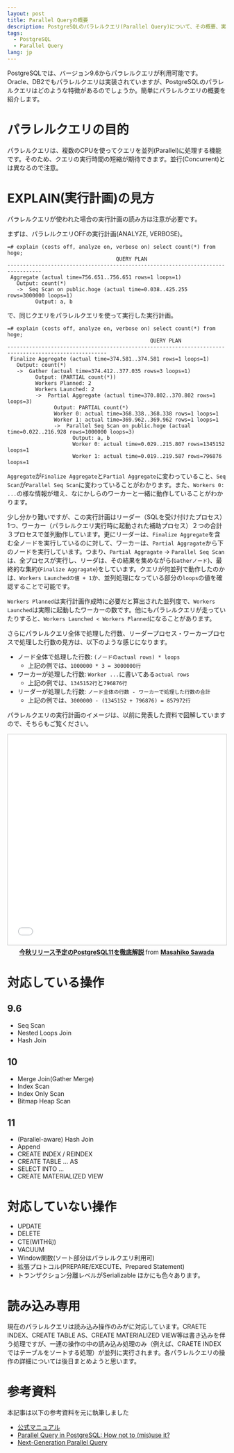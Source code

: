 ```yaml
---
layout: post
title: Parallel Queryの概要
description: PostgreSQLのパラレルクエリ(Parallel Query)について、その概要、実行計画(EXPLAIN)の読み方などを解説
tags:
  - PostgreSQL
  - Parallel Query
lang: jp
---
```


PostgreSQLでは、バージョン9.6からパラレルクエリが利用可能です。Oracle、DB2でもパラレルクエリは実装されていますが、PostgreSQLのパラレルクエリはどのような特徴があるのでしょうか。簡単にパラレルクエリの概要を紹介します。

# パラレルクエリの目的
パラレルクエリは、複数のCPUを使ってクエリを並列(Parallel)に処理する機能です。そのため、クエリの実行時間の短縮が期待できます。並行(Concurrent)とは異なるので注意。

# EXPLAIN(実行計画)の見方
パラレルクエリが使われた場合の実行計画の読み方は注意が必要です。

まずは、パラレルクエリOFFの実行計画(ANALYZE, VERBOSE)。
```
=# explain (costs off, analyze on, verbose on) select count(*) from hoge;
                                   QUERY PLAN
---------------------------------------------------------------------------------
 Aggregate (actual time=756.651..756.651 rows=1 loops=1)
   Output: count(*)
   ->  Seq Scan on public.hoge (actual time=0.038..425.255 rows=3000000 loops=1)
         Output: a, b
```

で、同じクエリをパラレルクエリを使って実行した実行計画。

```
=# explain (costs off, analyze on, verbose on) select count(*) from hoge;
                                              QUERY PLAN
------------------------------------------------------------------------------------------------------
 Finalize Aggregate (actual time=374.581..374.581 rows=1 loops=1)
   Output: count(*)
   ->  Gather (actual time=374.412..377.035 rows=3 loops=1)
         Output: (PARTIAL count(*))
         Workers Planned: 2
         Workers Launched: 2
         ->  Partial Aggregate (actual time=370.802..370.802 rows=1 loops=3)
               Output: PARTIAL count(*)
               Worker 0: actual time=368.338..368.338 rows=1 loops=1
               Worker 1: actual time=369.962..369.962 rows=1 loops=1
               ->  Parallel Seq Scan on public.hoge (actual time=0.022..216.928 rows=1000000 loops=3)
                     Output: a, b
                     Worker 0: actual time=0.029..215.807 rows=1345152 loops=1
                     Worker 1: actual time=0.019..219.587 rows=796876 loops=1
```

`Aggregate`が`Finalize Aggregate`と`Partial Aggregate`に変わっていること、`Seq Scan`が`Parallel Seq Scan`に変わっていることがわかります。また、`Workers 0: ...`の様な情報が増え、なにかしらのワーカーと一緒に動作していることがわかります。

少し分かり難いですが、この実行計画はリーダー（SQLを受け付けたプロセス）1つ、ワーカー（パラレルクエリ実行時に起動された補助プロセス）２つの合計３プロセスで並列動作しています。更にリーダーは、`Finalize Aggregate`を含む全ノードを実行しているのに対して、ワーカーは、`Partial Aggragate`から下のノードを実行しています。つまり、`Partial Aggragate` -> `Parallel Seq Scan`は、全プロセスが実行し、リーダは、その結果を集めながら(`Gatherノード`)、最終的な集約(`Finalize Aggragate`)をしています。クエリが何並列で動作したのかは、`Workers Launchedの値 + 1`か、並列処理になっている部分の`loops`の値を確認することで可能です。

`Workers Planned`は実行計画作成時に必要だと算出された並列度で、`Workers Launched`は実際に起動したワーカーの数です。他にもパラレルクエリが走っていたりすると、`Workers Launched < Workers Planned`になることがあります。

さらにパラレルクエリ全体で処理した行数、リーダープロセス・ワーカープロセスで処理した行数の見方は、以下のような感じになります。
* ノード全体で処理した行数: `(ノードのactual rows) * loops`
  * 上記の例では、`1000000 * 3 = 3000000行`
* ワーカーが処理した行数: `Worker ...`に書いてある`actual rows`
  * 上記の例では、`1345152行`と`796876行`
* リーダーが処理した行数: `ノード全体の行数 - ワーカーで処理した行数の合計`
  * 上記の例では、`3000000 - (1345152 + 796876) = 857972行`

パラレルクエリの実行計画のイメージは、以前に発表した資料で図解していますので、そちらもご覧ください。

<center><iframe src="//www.slideshare.net/slideshow/embed_code/key/gsYirIoV8Trhrl?startSlide=30" width="595" height="485" frameborder="0" marginwidth="0" marginheight="0" scrolling="no" style="border:1px solid #CCC; border-width:1px; margin-bottom:5px; max-width: 100%;" allowfullscreen> </iframe> <div style="margin-bottom:5px"> <strong> <a href="//www.slideshare.net/masahikosawada98/postgresql11" title="今秋リリース予定のPostgreSQL11を徹底解説" target="_blank">今秋リリース予定のPostgreSQL11を徹底解説</a> </strong> from <strong><a href="//www.slideshare.net/masahikosawada98" target="_blank">Masahiko Sawada</a></strong> </div></center>

# 対応している操作
## 9.6
* Seq Scan
* Nested Loops Join
* Hash Join

## 10
* Merge Join(Gather Merge)
* Index Scan
* Index Only Scan
* Bitmap Heap Scan

## 11
* (Parallel-aware) Hash Join
* Append
* CREATE INDEX / REINDEX
* CREATE TABLE ... AS
* SELECT INTO ...
* CREATE MATERIALIZED VIEW

# 対応していない操作
* UPDATE
* DELETE
* CTE(WITH句)
* VACUUM
* Window関数(ソート部分はパラレルクエリ利用可)
* 拡張プロトコル(PREPARE/EXECUTE、Prepared Statement)
* トランザクション分離レベルがSerializable
ほかにも色々あります。

# 読み込み専用
現在のパラレルクエリは読み込み操作のみがに対応しています。CRAETE INDEX、CREATE TABLE AS、CREATE MATERIALIZED VIEW等は書き込みを伴う処理ですが、一連の操作の中の読み込み処理のみ（例えば、CRAETE INDEXではテーブルをソートする処理）が並列に実行されます。各パラレルクエリの操作の詳細については後日まとめようと思います。

# 参考資料
本記事は以下の参考資料を元に執筆しました

* [公式マニュアル](https://www.postgresql.jp/document/10/html/parallel-query.html)
* [Parallel Query in PostgreSQL: How not to (mis)use it?](https://www.postgresql.eu/events/pgconfeu2018/sessions/session/2140/slides/141/PQ_PGCON_EU_2018.pdf)
* [Next-Generation Parallel Query](https://www.pgcon.org/2017/schedule/attachments/445_Next-Generation%20Parallel%20Query%20-%20PGCon.pdf)
